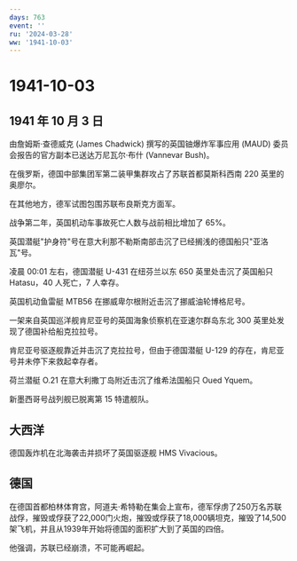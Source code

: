 ```yaml
---
days: 763
event: ''
ru: '2024-03-28'
ww: '1941-10-03'
---
```


# 1941-10-03

## 1941 年 10 月 3 日

由詹姆斯·查德威克 (James Chadwick) 撰写的英国铀爆炸军事应用 (MAUD)
委员会报告的官方副本已送达万尼瓦尔·布什 (Vannevar Bush)。

在俄罗斯，德国中部集团军第二装甲集群攻占了苏联首都莫斯科西南 220
英里的奥廖尔。

在其他地方，德军试图包围苏联布良斯克方面军。

战争第二年，英国机动车事故死亡人数与战前相比增加了 65%。

英国潜艇"护身符"号在意大利那不勒斯南部击沉了已经搁浅的德国船只"亚洛瓦"号。

凌晨 00:01 左右，德国潜艇 U-431 在纽芬兰以东 650 英里处击沉了英国船只
Hatasu，40 人死亡，7 人幸存。

英国机动鱼雷艇 MTB56 在挪威卑尔根附近击沉了挪威油轮博格尼号。

一架来自英国巡洋舰肯尼亚号的英国海象侦察机在亚速尔群岛东北 300
英里处发现了德国补给船克拉拉号。

肯尼亚号驱逐舰靠近并击沉了克拉拉号，但由于德国潜艇 U-129
的存在，肯尼亚号并未停下来救起幸存者。

荷兰潜艇 O.21 在意大利撒丁岛附近击沉了维希法国船只 Oued Yquem。

新墨西哥号战列舰已脱离第 15 特遣舰队。

## 大西洋

德国轰炸机在北海袭击并损坏了英国驱逐舰 HMS Vivacious。

## 德国

在德国首都柏林体育宫，阿道夫·希特勒在集会上宣布，德军俘虏了250万名苏联战俘，摧毁或俘获了22,000门火炮，摧毁或俘获了18,000辆坦克，摧毁了14,500架飞机，并且从1939年开始将德国的面积扩大到了英国的四倍。

他强调，苏联已经崩溃，不可能再崛起。